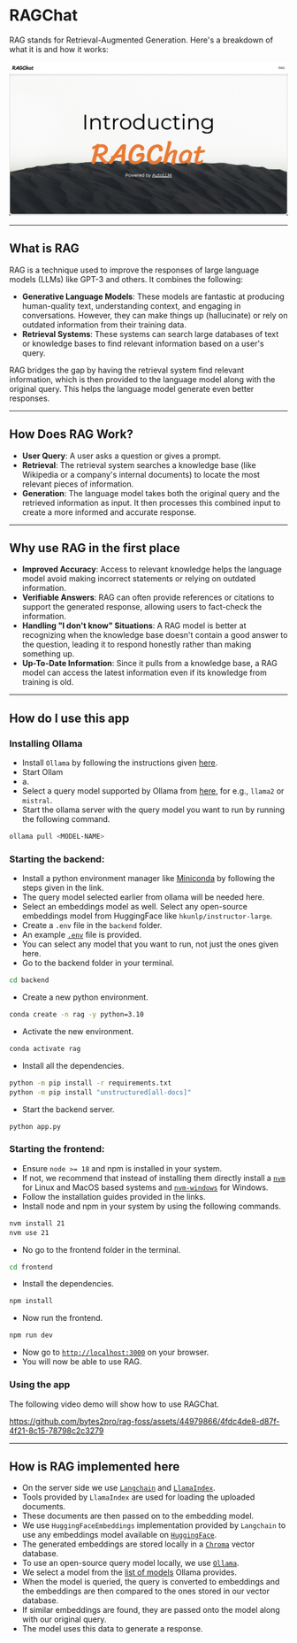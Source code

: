 # RAGChat

RAG stands for Retrieval-Augmented Generation. Here's a breakdown of what it is and how it works:

![](docs/ragchat.png)

---

## What is RAG

RAG is a technique used to improve the responses of large language models (LLMs) like GPT-3 and others. It combines the following:

-   **Generative Language Models**: These models are fantastic at producing human-quality text, understanding context, and engaging in conversations. However, they can make things up (hallucinate) or rely on outdated information from their training data.
-   **Retrieval Systems**: These systems can search large databases of text or knowledge bases to find relevant information based on a user's query.

RAG bridges the gap by having the retrieval system find relevant information, which is then provided to the language model along with the original query. This helps the language model generate even better responses.

---

## How Does RAG Work?

-   **User Query**: A user asks a question or gives a prompt.
-   **Retrieval**: The retrieval system searches a knowledge base (like Wikipedia or a company's internal documents) to locate the most relevant pieces of information.
-   **Generation**: The language model takes both the original query and the retrieved information as input. It then processes this combined input to create a more informed and accurate response.

---

## Why use RAG in the first place

-   **Improved Accuracy**: Access to relevant knowledge helps the language model avoid making incorrect statements or relying on outdated information.
-   **Verifiable Answers**: RAG can often provide references or citations to support the generated response, allowing users to fact-check the information.
-   **Handling "I don't know" Situations**: A RAG model is better at recognizing when the knowledge base doesn't contain a good answer to the question, leading it to respond honestly rather than making something up.
-   **Up-To-Date Information**: Since it pulls from a knowledge base, a RAG model can access the latest information even if its knowledge from training is old.

---

## How do I use this app

### Installing Ollama

-   Install `Ollama` by following the instructions given [here](https://ollama.com/).
-   Start Ollam
-   a.
-   Select a query model supported by Ollama from [here](https://ollama.com/library), for e.g., `llama2` or `mistral`.
-   Start the ollama server with the query model you want to run by running the following command.

```bash
ollama pull <MODEL-NAME>
```

### Starting the backend:

-   Install a python environment manager like [Miniconda](https://docs.anaconda.com/free/miniconda/#quick-command-line-install) by following the steps given in the link.
-   The query model selected earlier from ollama will be needed here.
-   Select an embeddings model as well. Select any open-source embeddings model from HuggingFace like `hkunlp/instructor-large`.
-   Create a `.env` file in the `backend` folder.
-   An example [`.env`](./backend/.env.example) file is provided.
-   You can select any model that you want to run, not just the ones given here.
-   Go to the backend folder in your terminal.

```bash
cd backend
```

-   Create a new python environment.

```bash
conda create -n rag -y python=3.10
```

-   Activate the new environment.

```bash
conda activate rag
```

-   Install all the dependencies.

```bash
python -m pip install -r requirements.txt
python -m pip install "unstructured[all-docs]"
```

-   Start the backend server.

```bash
python app.py
```

### Starting the frontend:

-   Ensure `node >= 18` and npm is installed in your system.
-   If not, we recommend that instead of installing them directly install a [`nvm`](https://github.com/nvm-sh/nvm) for Linux and MacOS based systems and [`nvm-windows`](https://github.com/coreybutler/nvm-windows) for Windows.
-   Follow the installation guides provided in the links.
-   Install node and npm in your system by using the following commands.

```bash
nvm install 21
nvm use 21
```

-   No go to the frontend folder in the terminal.

```bash
cd frontend
```

-   Install the dependencies.

```bash
npm install
```

-   Now run the frontend.

```bash
npm run dev
```

-   Now go to [`http://localhost:3000`](http://localhost:3000) on your browser.
-   You will now be able to use RAG.

### Using the app

The following video demo will show how to use RAGChat.

https://github.com/bytes2pro/rag-foss/assets/44979866/4fdc4de8-d87f-4f21-8c15-78798c2c3279

---

## How is RAG implemented here

-   On the server side we use [`Langchain`](https://python.langchain.com/docs/get_started/introduction) and [`LlamaIndex`](https://docs.llamaindex.ai/en/stable/).
-   Tools provided by `LlamaIndex` are used for loading the uploaded documents.
-   These documents are then passed on to the embedding model.
-   We use `HuggingFaceEmbeddings` implementation provided by `Langchain` to use any embeddings model available on [`HuggingFace`](https://huggingface.co/).
-   The generated embeddings are stored locally in a [`Chroma`](https://docs.trychroma.com/getting-started) vector database.
-   To use an open-source query model locally, we use [`Ollama`](https://ollama.com/).
-   We select a model from the [list of models](https://ollama.com/library) Ollama provides.
-   When the model is queried, the query is converted to embeddings and the embeddings are then compared to the ones stored in our vector database.
-   If similar embeddings are found, they are passed onto the model along with our original query.
-   The model uses this data to generate a response.
